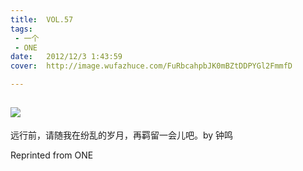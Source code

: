 ```yaml
---
title:	VOL.57
tags:
 - 一个
 - ONE
date:	2012/12/3 1:43:59
cover:	http://image.wufazhuce.com/FuRbcahpbJK0mBZtDDPYGl2FmmfD

---
```

![](http://image.wufazhuce.com/FuRbcahpbJK0mBZtDDPYGl2FmmfD)
---

远行前，请随我在纷乱的岁月，再羁留一会儿吧。by 钟鸣
 
Reprinted from ONE

